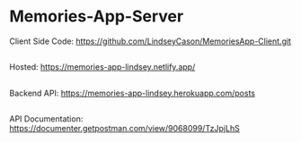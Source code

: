 # Memories-App-Server

Client Side Code: https://github.com/LindseyCason/MemoriesApp-Client.git
##
Hosted: https://memories-app-lindsey.netlify.app/
##
Backend API: https://memories-app-lindsey.herokuapp.com/posts
##
API Documentation: https://documenter.getpostman.com/view/9068099/TzJpjLhS
